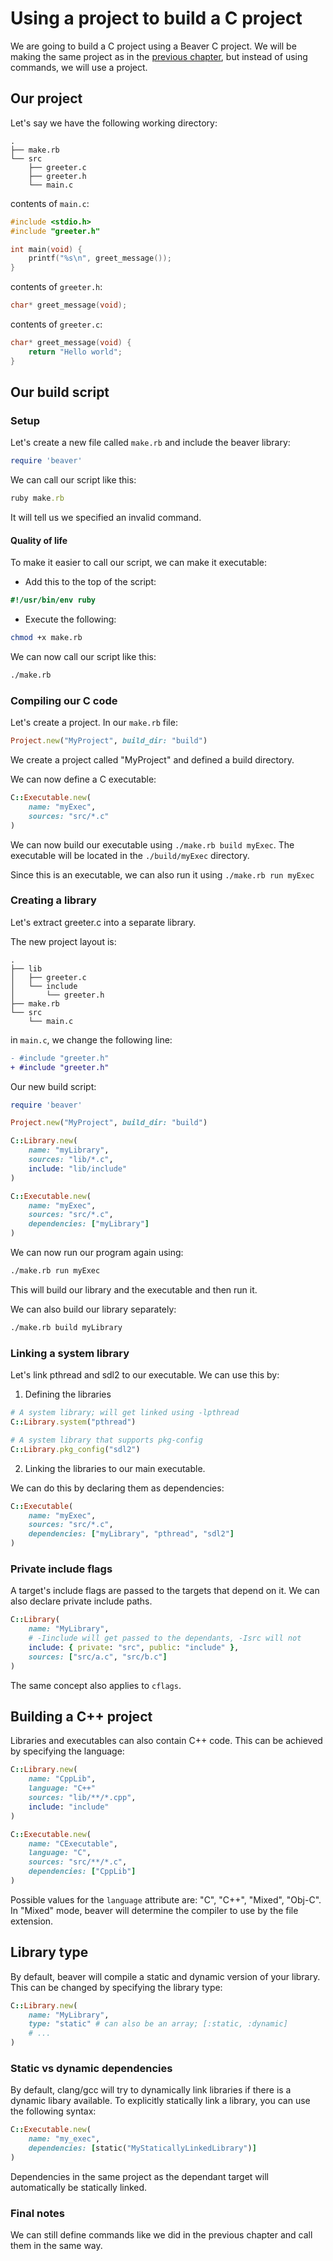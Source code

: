 # Using a project to build a C project

We are going to build a C project using a Beaver C project. We will be making
the same project as in the [previous chapter](./1t-1-1-using-commands-to-build-a-c-project.md),
but instead of using commands, we will use a project.

<!-- toc -->

## Our project

Let's say we have the following working directory:

```
.
├── make.rb
└── src
    ├── greeter.c
    ├── greeter.h
    └── main.c
```

contents of `main.c`:
```c
#include <stdio.h>
#include "greeter.h"

int main(void) {
	printf("%s\n", greet_message());
}
```

contents of `greeter.h`:
```c
char* greet_message(void);
```

contents of `greeter.c`:
```c
char* greet_message(void) {
	return "Hello world";
}
```

## Our build script

### Setup

Let's create a new file called `make.rb` and include the beaver library:
```ruby
require 'beaver'
```

We can call our script like this:

```ruby
ruby make.rb
```

It will tell us we specified an invalid command.

#### Quality of life

To make it easier to call our script, we can make it executable:

- Add this to the top of the script:
```ruby
#!/usr/bin/env ruby
```

- Execute the following:
```sh
chmod +x make.rb
```

We can now call our script like this:
```sh
./make.rb
```

### Compiling our C code

Let's create a project. In our `make.rb` file:

```ruby
Project.new("MyProject", build_dir: "build")
```

We create a project called "MyProject" and defined a build directory.

We can now define a C executable:

```ruby
C::Executable.new(
    name: "myExec",
    sources: "src/*.c"
)
```

We can now build our executable using `./make.rb build myExec`.
The executable will be located in the `./build/myExec` directory.

Since this is an executable, we can also run it using `./make.rb run myExec`

### Creating a library

Let's extract greeter.c into a separate library.

The new project layout is:

```
.
├── lib
│   ├── greeter.c
│   └── include
│       └── greeter.h
├── make.rb
└── src
    └── main.c
```

in `main.c`, we change the following line:

```diff
- #include "greeter.h"
+ #include "greeter.h"
```

Our new build script:

```ruby
require 'beaver'

Project.new("MyProject", build_dir: "build")

C::Library.new(
    name: "myLibrary",
    sources: "lib/*.c",
    include: "lib/include"
)

C::Executable.new(
    name: "myExec",
    sources: "src/*.c",
    dependencies: ["myLibrary"]
)
```

We can now run our program again using:

```sh
./make.rb run myExec
```

This will build our library and the executable and then run it.

We can also build our library separately:

```sh
./make.rb build myLibrary
```

### Linking a system library

Let's link pthread and sdl2 to our executable. We can use this by:

1. Defining the libraries

```ruby
# A system library; will get linked using -lpthread
C::Library.system("pthread")

# A system library that supports pkg-config
C::Library.pkg_config("sdl2")
```

2. Linking the libraries to our main executable.

We can do this by declaring them as dependencies:

```ruby
C::Executable(
    name: "myExec",
    sources: "src/*.c",
    dependencies: ["myLibrary", "pthread", "sdl2"]
)
```

### Private include flags

A target's include flags are passed to the targets that depend on it. We can also
declare private include paths.

```ruby
C::Library(
    name: "MyLibrary",
    # -Iinclude will get passed to the dependants, -Isrc will not
    include: { private: "src", public: "include" },
    sources: ["src/a.c", "src/b.c"]
)
```

The same concept also applies to `cflags`.

## Building a C++ project

Libraries and executables can also contain C++ code. This can be achieved by specifying the
language:

```ruby
C::Library.new(
    name: "CppLib",
    language: "C++"
    sources: "lib/**/*.cpp",
    include: "include"
)

C::Executable.new(
    name: "CExecutable",
    language: "C",
    sources: "src/**/*.c",
    dependencies: ["CppLib"]
)
```

Possible values for the `language` attribute are: "C", "C++", "Mixed", "Obj-C".
In "Mixed" mode, beaver will determine the compiler to use by the file extension.

## Library type

By default, beaver will compile a static and dynamic version of your library. This
can be changed by specifying the library type:

```ruby
C::Library.new(
    name: "MyLibrary",
    type: "static" # can also be an array; [:static, :dynamic]
    # ...
)
```

### Static vs dynamic dependencies

By default, clang/gcc will try to dynamically link libraries if there is a dynamic
libary available. To explicitly statically link a library, you can use the following
syntax:

```rb
C::Executable.new(
    name: "my_exec",
    dependencies: [static("MyStaticallyLinkedLibrary")]
)
```

Dependencies in the same project as the dependant target will automatically be statically linked.

### Final notes

We can still define commands like we did in the previous chapter and call them
in the same way.


